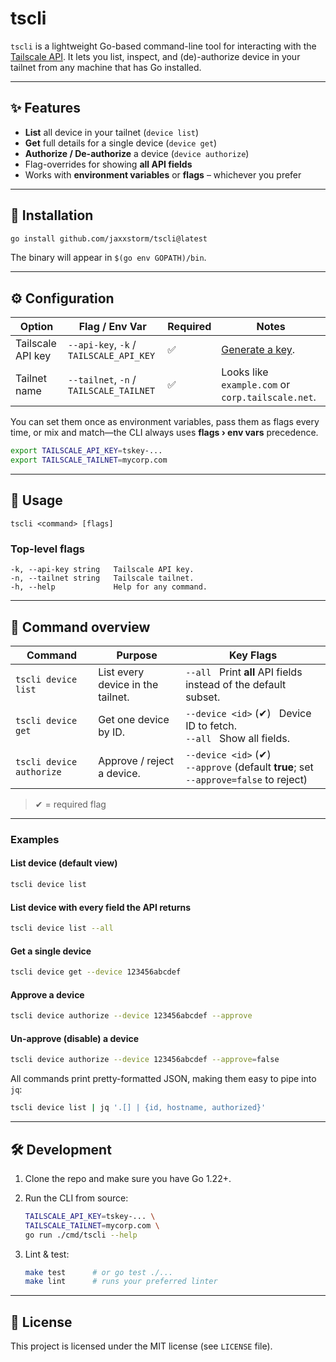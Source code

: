 # **tscli**

`tscli` is a lightweight Go-based command-line tool for interacting with the [Tailscale API](https://tailscale.com/).
It lets you list, inspect, and (de)-authorize device in your tailnet from any machine that has Go installed.

---

## ✨ Features

* **List** all device in your tailnet (`device list`)
* **Get** full details for a single device (`device get`)
* **Authorize / De-authorize** a device (`device authorize`)
* Flag-overrides for showing **all API fields**
* Works with **environment variables** or **flags** – whichever you prefer

---

## 🔧 Installation

```bash
go install github.com/jaxxstorm/tscli@latest
```

The binary will appear in `$(go env GOPATH)/bin`.

---

## ⚙️ Configuration

| Option            | Flag / Env Var                          | Required | Notes                                                              |
| ----------------- | --------------------------------------- | -------- | ------------------------------------------------------------------ |
| Tailscale API key | `--api-key`, `-k` / `TAILSCALE_API_KEY` | ✅        | [Generate a key](https://login.tailscale.com/admin/settings/keys). |
| Tailnet name      | `--tailnet`, `-n` / `TAILSCALE_TAILNET` | ✅        | Looks like `example.com` or `corp.tailscale.net`.                  |

You can set them once as environment variables, pass them as flags every time, or mix and match—the CLI always uses **flags › env vars** precedence.

```bash
export TAILSCALE_API_KEY=tskey-...
export TAILSCALE_TAILNET=mycorp.com
```

---

## 🚀 Usage

```text
tscli <command> [flags]
```

### Top-level flags

```
-k, --api-key string   Tailscale API key.
-n, --tailnet string   Tailscale tailnet.
-h, --help             Help for any command.
```

---

## 📜 Command overview

| Command                   | Purpose                           | Key Flags                                                                              |
| ------------------------- | --------------------------------- | -------------------------------------------------------------------------------------- |
| `tscli device list`      | List every device in the tailnet. | `--all`   Print **all** API fields instead of the default subset.                      |
| `tscli device get`       | Get one device by ID.             | `--device <id>` (✔)   Device ID to fetch.<br>`--all`   Show all fields.                |
| `tscli device authorize` | Approve / reject a device.        | `--device <id>` (✔)<br>`--approve` (default **true**; set `--approve=false` to reject) |

> ✔ = required flag

---

### Examples

#### List device (default view)

```bash
tscli device list
```

#### List device with every field the API returns

```bash
tscli device list --all
```

#### Get a single device

```bash
tscli device get --device 123456abcdef
```

#### Approve a device

```bash
tscli device authorize --device 123456abcdef --approve
```

#### Un-approve (disable) a device

```bash
tscli device authorize --device 123456abcdef --approve=false
```

All commands print pretty-formatted JSON, making them easy to pipe into `jq`:

```bash
tscli device list | jq '.[] | {id, hostname, authorized}'
```

---

## 🛠 Development

1. Clone the repo and make sure you have Go 1.22+.

2. Run the CLI from source:

   ```bash
   TAILSCALE_API_KEY=tskey-... \
   TAILSCALE_TAILNET=mycorp.com \
   go run ./cmd/tscli --help
   ```

3. Lint & test:

   ```bash
   make test      # or go test ./...
   make lint      # runs your preferred linter
   ```

---

## 📄 License

This project is licensed under the MIT license (see `LICENSE` file).
